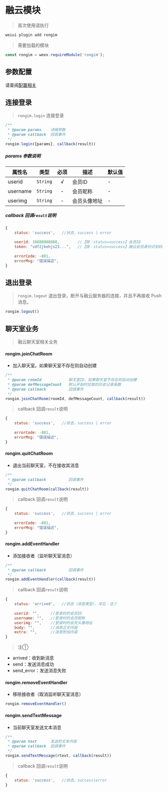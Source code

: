 # 融云模块

> 首次使用请执行

```bash
weiui plugin add rongim
```

> 需要加载的模块

```js
const rongim = weex.requireModule('rongim');
```

## 参数配置

请查阅[配置相关](../guide/config.html)

## 连接登录

> `rongim.login` 连接登录

```js
/**
 * @param params    详细参数
 * @param callback  回调事件
 */
rongim.login({params}, callback(result))
``` 

##### params 参数说明

| 属性名 | 类型 | 必须 | 描述 | 默认值 |
| --- | --- | :-: | --- | --- |
| userid | `String` | √ | 会员ID | - |
| username | `String` | - | 会员昵称 | - |
| userimg | `String` | - | 会员头像地址 | - |

##### callback 回调`result`说明

```js
{
    status: 'success',   //状态，success | error
    
    userid: 18888888888,        //【限：status=success】会员ID
    token: "sdf2jkehjs23...",   //【限：status=success】融云会员身份识别码
    
    errorCode: -801,
    errorMsg: "错误描述",
}
```

## 退出登录

> `rongim.logout` 退出登录，断开与融云服务器的连接，并且不再接收 Push 消息。

```js
rongim.logout()
```

## 聊天室业务

> 融云聊天室相关业务

#### rongim.joinChatRoom

* 加入聊天室。如果聊天室不存在则自动创建

```js
/**
 * @param roomId            聊天室ID，如果聊天室不存在则自动创建
 * @param defMessageCount   默认开始时拉取的历史记录条数
 * @param callback          回调事件
 */
rongim.joinChatRoom(roomId, defMessageCount, callback(result))
``` 

> callback 回调`result`说明

```js
{
    status: 'success',   //状态，success | error
    
    errorCode: -801,
    errorMsg: "错误描述",
}
```

#### rongim.quitChatRoom

* 退出当前聊天室，不在接收其消息

```js
/**
 * @param callback          回调事件
 */
rongim.quitChatRoom(callback(result))
``` 

> callback 回调`result`说明

```js
{
    status: 'success',   //状态，success | error
    
    errorCode: -801,
    errorMsg: "错误描述",
}
```

#### rongim.addEventHandler

* 添加接收者（监听聊天室消息）

```js
/**
 * @param callback          回调事件
 */
rongim.addEventHandler(callback(result))
``` 

> callback 回调`result`说明

```js
{
    status: 'arrived',   //状态（消息类型），详见：注①
    
    userid: "",     //登录时的会员ID
    username: "",   //登录时的会员昵称
    userimg: "",    //登录时的会员头像地址
    body: "",       //消息正文内容
    extra: "",      //消息附加内容
}
```

> 注①

* arrived：收到新消息
* send：发送消息成功
* send_error：发送消息失败


#### rongim.removeEventHandler

* 移除接收者（取消监听聊天室消息）

```js
rongim.removeEventHandler()
``` 

#### rongim.sendTextMessage

* 当前聊天室发送文本消息

```js
/**
 * @param text      发送的文本内容
 * @param callback  回调事件
 */
rongim.sendTextMessage(rtext, callback(result))
``` 

> callback 回调`result`说明

```js
{
    status: 'success',   //状态，success|error
}
```
